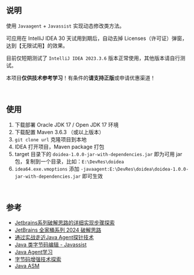 ## 说明

使用 `Javaagent` + `Javassist` 实现动态修改类方法。

可应用在 IntelliJ IDEA 30 天试用到期后，自动去掉 Licenses（许可证）弹窗，达到【无限试用】的效果。

目前仅短期测试了 `IntelliJ IDEA 2023.3.6` 版本正常使用，其他版本请自行测试。

本项目**仅供技术参考学习**！有条件的**请支持正版**或申请优惠渠道！

<br/>

## 使用

1. 下载部署 Oracle JDK 17 / Open JDK 17 环境
2. 下载配置 Maven 3.6.3 （或以上版本）
3. `git clone url` 克隆项目到本地
4. IDEA 打开项目，Maven package 打包
5. target 目录下的 `doidea-1.0.0-jar-with-dependencies.jar` 即为可用 jar 包，复制到一个目录，比如：`E:\DevRes\doidea`
6. `idea64.exe.vmoptions` 添加 `-javaagent:E:\DevRes\doidea\doidea-1.0.0-jar-with-dependencies.jar` 即可生效

<br/>

## 参考

- [Jetbrains系列破解思路的详细实现步骤探索](https://www.52pojie.cn/thread-1921814-1-1.html)
- [JetBrains 全家桶系列 2024 破解思路](https://www.52pojie.cn/thread-1919098-1-1.html)
- [通过实战走近Java Agent探针技术](https://juejin.cn/post/7025410644463583239)
- [Java 类字节码编辑 - Javassist](https://javasec.org/javase/JavaByteCode/Javassist.html)
- [Java Agent学习](https://www.yijinglab.com/specialized/20211214150751)
- [字节码增强技术探索](https://tech.meituan.com/2019/09/05/java-bytecode-enhancement.html)
- [Java ASM](https://paoka1.top/2023/04/05/Java-ASM/)

<br/>
